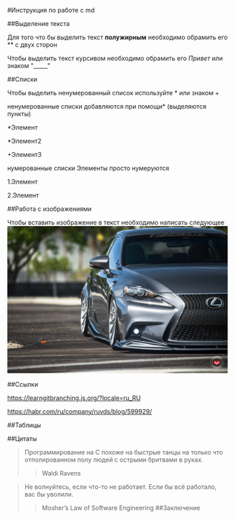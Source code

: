 #Инструкция по работе с md

##Выделение текста

Для того что бы выделить текст **полужирным** необходимо обрамить его ** с двух сторон  

Чтобы выделить текст курсивом необходимо обрамить его *Привет*
или знаком "_____"

##Списки

Чтобы выделить ненумерованный список используйте * или знаком +

ненумерованные списки добавляются при помощи* 
(выделяются пункты)

*Элемент

*Элемент2

+Элемент3

нумерованные списки Элементы просто нумеруются

1.Элемент

2.Элемент

##Работа с изображениями

Чтобы вставить изображение в текст необходимо написать следующее ![привет](Lexus_IS_VPS-305T_dd673b38-1047x698.jpg)

##Ссылки


https://learngitbranching.js.org/?locale=ru_RU

https://habr.com/ru/company/ruvds/blog/599929/

##Таблицы

##Цитаты
 >Программирование на С похоже на быстрые танцы на только что отполированном полу людей с острыми бритвами в руках.
>>Waldi Ravens

>Не волнуйтесь, если что-то не работает. Если бы всё работало, вас бы уволили.
>>Mosher’s Law of Software Engineering
##Заключение
